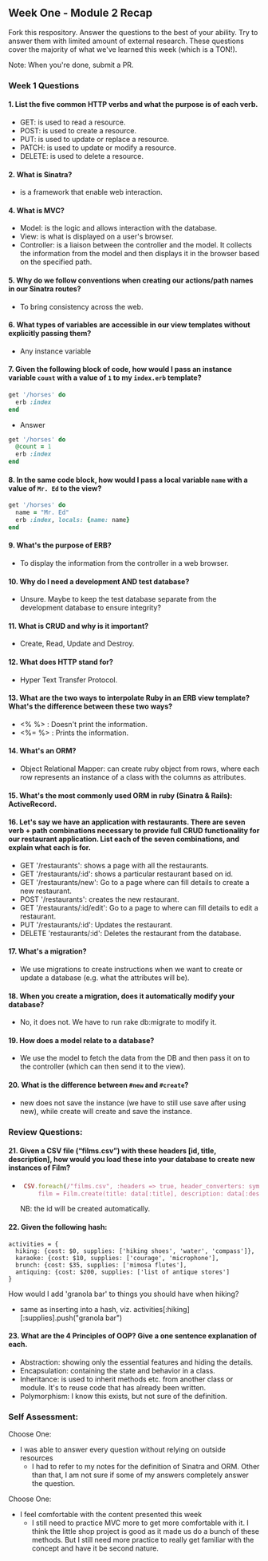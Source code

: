 ## Week One - Module 2 Recap

Fork this respository. Answer the questions to the best of your ability. Try to answer them with limited amount of external research. These questions cover the majority of what we've learned this week (which is a TON!).

Note: When you're done, submit a PR.

### Week 1 Questions

#### 1. List the five common HTTP verbs and what the purpose is of each verb.
  - GET: is used to read a resource.
  - POST: is used to create a resource.
  - PUT: is used to update or replace a resource.
  - PATCH: is used to update or modify a resource.
  - DELETE: is used to delete a resource.
#### 2. What is Sinatra?
  - is a framework that enable web interaction.
#### 4. What is MVC?
  - Model: is the logic and allows interaction with the database.
  - View: is what is displayed on a user's browser.
  - Controller: is a liaison between the controller and the model. It collects the information from the model and then displays it in the browser based on the specified path.
#### 5. Why do we follow conventions when creating our actions/path names in our Sinatra routes?
  - To bring consistency across the web.
#### 6. What types of variables are accessible in our view templates without explicitly passing them?
  - Any instance variable
#### 7. Given the following block of code, how would I pass an instance variable `count` with a value of `1` to my `index.erb` template?

  ```ruby
  get '/horses' do
    erb :index
  end
  ```
  - Answer

  ```ruby
  get '/horses' do
    @count = 1
    erb :index
  end
  ```

#### 8. In the same code block, how would I pass a local variable `name` with a value of `Mr. Ed` to the view?

  ```ruby
  get '/horses' do
    name = "Mr. Ed"
    erb :index, locals: {name: name}
  end
  ```
#### 9. What's the purpose of ERB?
  - To display the information from the controller in a web browser.
#### 10. Why do I need a development AND test database?
  - Unsure. Maybe to keep the test database separate from the development database to ensure integrity?
#### 11. What is CRUD and why is it important?
  - Create, Read, Update and Destroy.
#### 12. What does HTTP stand for?
  - Hyper Text Transfer Protocol.
#### 13. What are the two ways to interpolate Ruby in an ERB view template? What's the difference between these two ways?
  - <% %> : Doesn't print the information.
  - <%= %> : Prints the information.
#### 14. What's an ORM?
  - Object Relational Mapper: can create ruby object from rows, where each row represents an instance of a class with the columns as attributes.
#### 15. What's the most commonly used ORM in ruby (Sinatra & Rails): ActiveRecord.
#### 16. Let's say we have an application with restaurants. There are seven verb + path combinations necessary to provide full CRUD functionality for our restaurant application. List each of the seven combinations, and explain what each is for.
  - GET '/restaurants': shows a page with all the restaurants.
  - GET '/restaurants/:id': shows a particular restaurant based on id.
  - GET '/restaurants/new': Go to a page where can fill details to create a new restaurant.
  - POST '/restaurants': creates the new restaurant.
  - GET '/restaurants/:id/edit': Go to a page to where can fill details to edit a restaurant.
  - PUT '/restaurants/:id': Updates the restaurant.
  - DELETE 'restaurants/:id': Deletes the restaurant from the database.
#### 17. What's a migration?
  - We use migrations to create instructions when we want to create or update a database (e.g. what the attributes will be).
#### 18. When you create a migration, does it automatically modify your database?
  - No, it does not. We have to run rake db:migrate to modify it.
#### 19. How does a model relate to a database?
  - We use the model to fetch the data from the DB and then pass it on to the controller (which can then send it to the view).
#### 20. What is the difference between `#new` and `#create`?
  - new does not save the instance (we have to still use save after using new), while create will create and save the instance.

### Review Questions:  
#### 21. Given a CSV file (“films.csv”) with these headers [id, title, description], how would you load these into your database to create new instances of Film?  
  -  ```ruby
      CSV.foreach(/"films.csv", :headers => true, header_converters: symbol) do |data|
          film = Film.create(title: data[:title], description: data[:description])
     ```
      NB: the id will be created automatically.
#### 22. Given the following hash:
```
activities = {
  hiking: {cost: $0, supplies: ['hiking shoes', 'water', 'compass']},
  karaoke: {cost: $10, supplies: ['courage', 'microphone'],
  brunch: {cost: $35, supplies: ['mimosa flutes'],
  antiquing: {cost: $200, supplies: ['list of antique stores']
}
```
How would I add 'granola bar' to things you should have when hiking?

  - same as inserting into a hash, viz. activities[:hiking][:supplies].push("granola bar")
#### 23. What are the 4 Principles of OOP? Give a one sentence explanation of each.
  - Abstraction: showing only the essential features and hiding the details.
  - Encapsulation: containing the state and behavior in a class.
  - Inheritance: is used to inherit methods etc. from another class or module. It's to reuse code that has already been written.
  - Polymorphism: I know this exists, but not sure of the definition.
### Self Assessment:
Choose One:
* I was able to answer every question without relying on outside resources
  - I had to refer to my notes for the definition of Sinatra and ORM. Other than that, I am not sure if some of my answers completely answer the question.

Choose One:
* I feel comfortable with the content presented this week
  - I still need to practice MVC more to get more comfortable with it. I think the little shop project is good as it made us do a bunch of these methods. But I still need more practice to really get familiar with the concept and have it be second nature.
